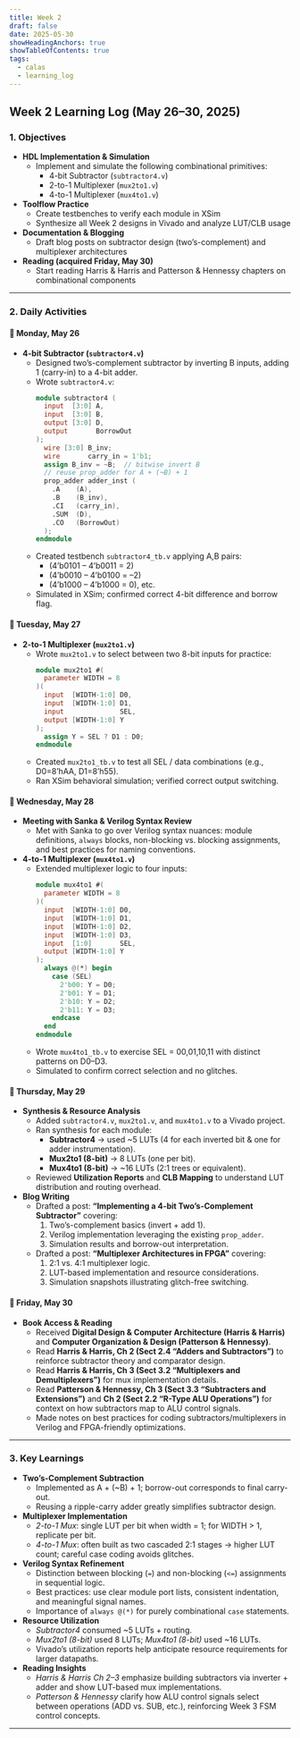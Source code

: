 ```yaml
---
title: Week 2
draft: false
date: 2025-05-30
showHeadingAnchors: true
showTableOfContents: true
tags:
  - calas
  - learning_log
---
```

## Week 2 Learning Log (May 26–30, 2025)

### 1. Objectives
- **HDL Implementation & Simulation**  
  - Implement and simulate the following combinational primitives:  
	- 4-bit Subtractor (`subtractor4.v`)  
	- 2-to-1 Multiplexer (`mux2to1.v`)  
	- 4-to-1 Multiplexer (`mux4to1.v`)  
- **Toolflow Practice**  
  - Create testbenches to verify each module in XSim  
  - Synthesize all Week 2 designs in Vivado and analyze LUT/CLB usage  
- **Documentation & Blogging**  
  - Draft blog posts on subtractor design (two’s-complement) and multiplexer architectures  
- **Reading (acquired Friday, May 30)**  
  - Start reading Harris & Harris and Patterson & Hennessy chapters on combinational components

---

### 2. Daily Activities

#### 📅 Monday, May 26
- **4-bit Subtractor (`subtractor4.v`)**  
  - Designed two’s-complement subtractor by inverting B inputs, adding 1 (carry-in) to a 4-bit adder.  
  - Wrote `subtractor4.v`:  
	```verilog
    module subtractor4 (
      input  [3:0] A,
      input  [3:0] B,
      output [3:0] D,
      output       BorrowOut
    );
      wire [3:0] B_inv;
      wire       carry_in = 1'b1;
      assign B_inv = ~B;  // bitwise invert B
      // reuse prop_adder for A + (¬B) + 1
      prop_adder adder_inst (
        .A    (A),
        .B    (B_inv),
        .CI   (carry_in),
        .SUM  (D),
        .CO   (BorrowOut)
      );
    endmodule
    ```
  - Created testbench `subtractor4_tb.v` applying A,B pairs:  
	- (4’b0101 – 4’b0011 = 2)  
	- (4’b0010 – 4’b0100 = –2)  
	- (4’b1000 – 4’b1000 = 0), etc.  
  - Simulated in XSim; confirmed correct 4-bit difference and borrow flag.

#### 📅 Tuesday, May 27
- **2-to-1 Multiplexer (`mux2to1.v`)**  
  - Wrote `mux2to1.v` to select between two 8-bit inputs for practice:  
	```verilog
    module mux2to1 #(
      parameter WIDTH = 8
    )(
      input  [WIDTH-1:0] D0,
      input  [WIDTH-1:0] D1,
      input              SEL,
      output [WIDTH-1:0] Y
    );
      assign Y = SEL ? D1 : D0;
    endmodule
    ```
  - Created `mux2to1_tb.v` to test all SEL / data combinations (e.g., D0=8’hAA, D1=8’h55).  
  - Ran XSim behavioral simulation; verified correct output switching.

#### 📅 Wednesday, May 28
- **Meeting with Sanka & Verilog Syntax Review**  
  - Met with Sanka to go over Verilog syntax nuances: module definitions, `always` blocks, non-blocking vs. blocking assignments, and best practices for naming conventions.
- **4-to-1 Multiplexer (`mux4to1.v`)**  
  - Extended multiplexer logic to four inputs:  
	```verilog
    module mux4to1 #(
      parameter WIDTH = 8
    )(
      input  [WIDTH-1:0] D0,
      input  [WIDTH-1:0] D1,
      input  [WIDTH-1:0] D2,
      input  [WIDTH-1:0] D3,
      input  [1:0]       SEL,
      output [WIDTH-1:0] Y
    );
      always @(*) begin
        case (SEL)
          2'b00: Y = D0;
          2'b01: Y = D1;
          2'b10: Y = D2;
          2'b11: Y = D3;
        endcase
      end
    endmodule
    ```
  - Wrote `mux4to1_tb.v` to exercise SEL = 00,01,10,11 with distinct patterns on D0–D3.  
  - Simulated to confirm correct selection and no glitches.

#### 📅 Thursday, May 29
- **Synthesis & Resource Analysis**  
  - Added `subtractor4.v`, `mux2to1.v`, and `mux4to1.v` to a Vivado project.  
  - Ran synthesis for each module:  
	- **Subtractor4** → used ~5 LUTs (4 for each inverted bit & one for adder instrumentation).  
	- **Mux2to1 (8-bit)** → 8 LUTs (one per bit).  
	- **Mux4to1 (8-bit)** → ~16 LUTs (2:1 trees or equivalent).  
  - Reviewed **Utilization Reports** and **CLB Mapping** to understand LUT distribution and routing overhead.  
- **Blog Writing**  
  - Drafted a post: **“Implementing a 4-bit Two’s-Complement Subtractor”** covering:  
	1. Two’s-complement basics (invert + add 1).  
	2. Verilog implementation leveraging the existing `prop_adder`.  
	3. Simulation results and borrow-out interpretation.  
  - Drafted a post: **“Multiplexer Architectures in FPGA”** covering:  
	1. 2:1 vs. 4:1 multiplexer logic.  
	2. LUT-based implementation and resource considerations.  
	3. Simulation snapshots illustrating glitch-free switching.

#### 📅 Friday, May 30
- **Book Access & Reading**  
  - Received **Digital Design & Computer Architecture (Harris & Harris)** and **Computer Organization & Design (Patterson & Hennessy)**.  
  - Read **Harris & Harris, Ch 2 (Sect 2.4 “Adders and Subtractors”)** to reinforce subtractor theory and comparator design.  
  - Read **Harris & Harris, Ch 3 (Sect 3.2 “Multiplexers and Demultiplexers”)** for mux implementation details.  
  - Read **Patterson & Hennessy, Ch 3 (Sect 3.3 “Subtracters and Extensions”)** and **Ch 2 (Sect 2.2 “R-Type ALU Operations”)** for context on how subtractors map to ALU control signals.  
  - Made notes on best practices for coding subtractors/multiplexers in Verilog and FPGA-friendly optimizations.

---

### 3. Key Learnings
- **Two’s-Complement Subtraction**  
  - Implemented as A + (~B) + 1; borrow-out corresponds to final carry-out.  
  - Reusing a ripple-carry adder greatly simplifies subtractor design.
- **Multiplexer Implementation**  
  - *2-to-1 Mux*: single LUT per bit when width = 1; for WIDTH > 1, replicate per bit.  
  - *4-to-1 Mux*: often built as two cascaded 2:1 stages → higher LUT count; careful case coding avoids glitches.
- **Verilog Syntax Refinement**  
  - Distinction between blocking (`=`) and non-blocking (`<=`) assignments in sequential logic.  
  - Best practices: use clear module port lists, consistent indentation, and meaningful signal names.  
  - Importance of `always @(*)` for purely combinational `case` statements.
- **Resource Utilization**  
  - *Subtractor4* consumed ~5 LUTs + routing.  
  - *Mux2to1 (8-bit)* used 8 LUTs; *Mux4to1 (8-bit)* used ~16 LUTs.  
  - Vivado’s utilization reports help anticipate resource requirements for larger datapaths.
- **Reading Insights**  
  - *Harris & Harris Ch 2–3* emphasize building subtractors via inverter + adder and show LUT-based mux implementations.  
  - *Patterson & Hennessy* clarify how ALU control signals select between operations (ADD vs. SUB, etc.), reinforcing Week 3 FSM control concepts.

---
